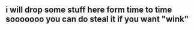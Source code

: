 <h2>i will drop some stuff here form time to time sooooooo you can do steal it if you want "wink" </h2>
